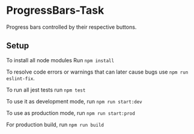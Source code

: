 # ProgressBars-Task
Progress bars controlled by their respective buttons.

## Setup

To install all node modules Run `npm install`

To resolve code errors or warnings that can later cause bugs use `npm run eslint-fix`.

To run all jest tests run `npm test`

To use it as development mode, run `npm run start:dev`

To use as production mode, run `npm run start:prod`

For production build, run `npm run build`


